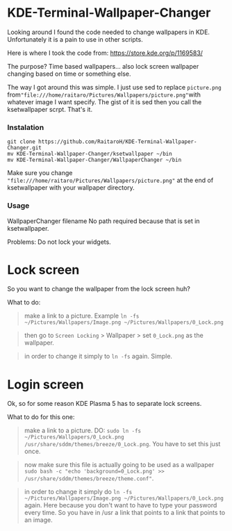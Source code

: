 # KDE-Terminal-Wallpaper-Changer
Looking around I found the code needed to change wallpapers in KDE. Unfortunately it is a pain to use in other scripts. 

Here is where I took the code from:
https://store.kde.org/p/1169583/

The purpose? Time based wallpapers... also lock screen wallpaper changing based on time or something else.

The way I got around this was simple. I just use sed to replace `picture.png` from`"file:///home/raitaro/Pictures/Wallpapers/picture.png"`with whatever image I want specify. The gist of it is sed then you call the ksetwallpaper scrpt. That's it.

### Instalation
```
git clone https://github.com/RaitaroH/KDE-Terminal-Wallpaper-Changer.git
mv KDE-Terminal-Wallpaper-Changer/ksetwallpaper ~/bin
mv KDE-Terminal-Wallpaper-Changer/WallpaperChanger ~/bin
```
Make sure you change `"file:///home/raitaro/Pictures/Wallpapers/picture.png"` at the end of ksetwallpaper with your wallpaper directory.

### Usage
WallpaperChanger filename
No path required because that is set in ksetwallpaper.

Problems: Do not lock your widgets.

# Lock screen
So you want to change the wallpaper from the lock screen huh?

What to do:
> make a link to a picture. Example `ln -fs ~/Pictures/Wallpapers/Image.png ~/Pictures/Wallpapers/0_Lock.png`

> then go to `Screen Locking` > Wallpaper > set `0_Lock.png` as the wallpaper.

> in order to change it simply to `ln -fs` again. Simple.

# Login screen
Ok, so for some reason KDE Plasma 5 has to separate lock screens.

What to do for this one:
> make a link to a picture. DO: `sudo ln -fs ~/Pictures/Wallpapers/0_Lock.png /usr/share/sddm/themes/breeze/0_Lock.png`. You have to set this just once.

> now make sure this file is actually going to be used as a wallpaper ```sudo bash -c "echo 'background=0_Lock.png' >> /usr/share/sddm/themes/breeze/theme.conf"```.

> in order to change it simply do `ln -fs ~/Pictures/Wallpapers/Image.png ~/Pictures/Wallpapers/0_Lock.png` again. Here because you don't want to have to type your password every time. So you have in /usr a link that points to a link that points to an image.

